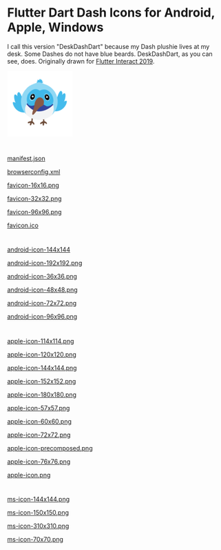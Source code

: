 
# Flutter Dart Dash Icons for Android, Apple, Windows

I call this version "DeskDashDart" because my Dash plushie lives at my desk. Some Dashes do not have blue beards.  DeskDashDart, as you can see, does.  Originally drawn for [Flutter Interact 2019](https://www.youtube.com/watch?v=EgBMGDtHZhE).


![apple-icon-152x152.png](dash-dart.ico/apple-icon-152x152.png)

#

[manifest.json](dash-dart.ico/manifest.json)

[browserconfig.xml](dash-dart.ico/browserconfig.xml)


[favicon-16x16.png](dash-dart.ico/favicon-16x16.png)


[favicon-32x32.png](dash-dart.ico/favicon-32x32.png)


[favicon-96x96.png](dash-dart.ico/favicon-96x96.png)


[favicon.ico](dash-dart.ico/favicon.ico)



#
[android-icon-144x144](dash-dart.ico/android-icon-144x144.png) 



[android-icon-192x192.png](dash-dart.ico/android-icon-192x192.png)

[android-icon-36x36.png](dash-dart.ico/android-icon-36x36.png)


[android-icon-48x48.png](dash-dart.ico/android-icon-48x48.png)


[android-icon-72x72.png](dash-dart.ico/android-icon-72x72.png)


[android-icon-96x96.png](dash-dart.ico/android-icon-96x96.png)

#
[apple-icon-114x114.png](dash-dart.ico/apple-icon-114x114.png)


[apple-icon-120x120.png](dash-dart.ico/apple-icon-120x120.png)


[apple-icon-144x144.png](dash-dart.ico/apple-icon-144x144.png)


[apple-icon-152x152.png](dash-dart.ico/apple-icon-152x152.png)


[apple-icon-180x180.png](dash-dart.ico/android-icon-192x192.png)


[apple-icon-57x57.png](dash-dart.ico/apple-icon-57x57.png)


[apple-icon-60x60.png](dash-dart.ico/apple-icon-60x60.png)


[apple-icon-72x72.png](dash-dart.ico/apple-icon-72x72.png)

[apple-icon-precomposed.png](dash-dart.ico/apple-icon-precomposed.png)


[apple-icon-76x76.png](dash-dart.ico/apple-icon-76x76.png)


[apple-icon.png](dash-dart.ico/apple-icon.png)

#


[ms-icon-144x144.png](dash-dart.ico/ms-icon-144x144.png)


[ms-icon-150x150.png](dash-dart.ico/ms-icon-150x150.png)


[ms-icon-310x310.png](dash-dart.ico/ms-icon-310x310.png)


[ms-icon-70x70.png](dash-dart.ico/ms-icon-70x70.png)



